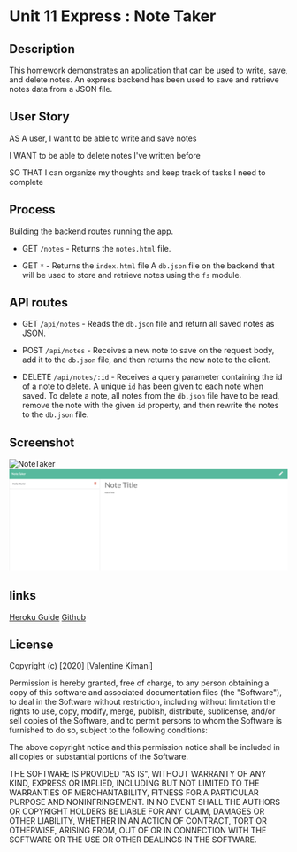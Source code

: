 # Unit 11 Express : Note Taker

## Description

This homework demonstrates an application that can be used to write, save, and delete notes. An express backend has been used to save and retrieve notes data from a JSON file.

## User Story

AS A user, I want to be able to write and save notes

I WANT to be able to delete notes I've written before

SO THAT I can organize my thoughts and keep track of tasks I need to complete


## Process

Building the backend routes running the app.

  * GET `/notes` - Returns the `notes.html` file.

  * GET `*` - Returns the `index.html` file
A `db.json` file on the backend that will be used to store and retrieve notes using the `fs` module.


## API routes 

  * GET `/api/notes` - Reads the `db.json` file and return all saved notes as JSON.

  * POST `/api/notes` - Receives a new note to save on the request body, add it to the `db.json` file, and then returns the new note to the client.

  * DELETE `/api/notes/:id` - Receives a query parameter containing the id of a note to delete. A unique `id` has been given to each note when saved. To delete a note, all notes from the `db.json` file have to be read, remove the note with the given `id` property, and then rewrite the notes to the `db.json` file.


## Screenshot
![NoteTaker](./public/images/NoteTaker.png)
![AddNote](./public/images/AddNote.png)

## links

[Heroku Guide](https://afternoon-tundra-65624.herokuapp.com/)
[Github](https://github.com/Valkimani/Daily-commentary-app)

## License

Copyright (c) [2020] [Valentine Kimani]

Permission is hereby granted, free of charge, to any person obtaining a copy
of this software and associated documentation files (the "Software"), to deal
in the Software without restriction, including without limitation the rights
to use, copy, modify, merge, publish, distribute, sublicense, and/or sell
copies of the Software, and to permit persons to whom the Software is
furnished to do so, subject to the following conditions:

The above copyright notice and this permission notice shall be included in all
copies or substantial portions of the Software.

THE SOFTWARE IS PROVIDED "AS IS", WITHOUT WARRANTY OF ANY KIND, EXPRESS OR
IMPLIED, INCLUDING BUT NOT LIMITED TO THE WARRANTIES OF MERCHANTABILITY,
FITNESS FOR A PARTICULAR PURPOSE AND NONINFRINGEMENT. IN NO EVENT SHALL THE
AUTHORS OR COPYRIGHT HOLDERS BE LIABLE FOR ANY CLAIM, DAMAGES OR OTHER
LIABILITY, WHETHER IN AN ACTION OF CONTRACT, TORT OR OTHERWISE, ARISING FROM,
OUT OF OR IN CONNECTION WITH THE SOFTWARE OR THE USE OR OTHER DEALINGS IN THE
SOFTWARE.




